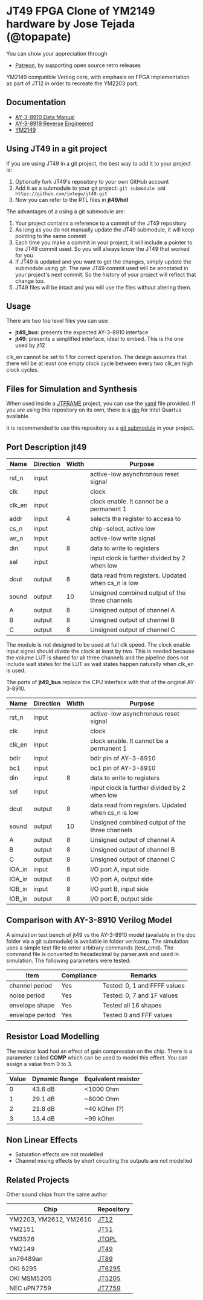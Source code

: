 # JT49 FPGA Clone of YM2149 hardware by Jose Tejada (@topapate)

You can show your appreciation through

* [Patreon](https://patreon.com/jotego), by supporting open source retro releases

YM2149 compatible Verilog core, with emphasis on FPGA implementation as part of JT12 in order to recreate the YM2203 part.

## Documentation

- [AY-3-8910 Data Manual](https://archive.org/details/AY-3-8910-8912_Feb-1979/page/n51/mode/2up)
- [AY-3-8919 Reverse Engineered](https://github.com/lvd2/ay-3-8910_reverse_engineered)
- [YM2149](https://archive.org/details/bitsavers_yamahaYM21_3070829)

## Using JT49 in a git project

If you are using JT49 in a git project, the best way to add it to your project is:

1. Optionally fork JT49's repository to your own GitHub account
2. Add it as a submodule to your git project: `git submodule add https://github.com/jotego/jt49.git`
3. Now you can refer to the RTL files in **jt49/hdl**

The advantages of a using a git submodule are:

1. Your project contains a reference to a commit of the JT49 repository
2. As long as you do not manually update the JT49 submodule, it will keep pointing to the same commit
3. Each time you make a commit in your project, it will include a pointer to the JT49 commit used. So you will always know the JT49 that worked for you
4. If JT49 is updated and you want to get the changes, simply update the submodule using git. The new JT49 commit used will be annotated in your project's next commit. So the history of your project will reflect that change too.
5. JT49 files will be intact and you will use the files without altering them.

## Usage

There are two top level files you can use:
 - **jt49_bus**: presents the expected AY-3-8910 interface
 - **jt49**: presents a simplified interface, ideal to embed. This is the one used by jt12

clk_en cannot be set to 1 for correct operation. The design assumes that there will be at least one empty clock cycle between every two clk_en high clock cycles.
 
## Files for Simulation and Synthesis

When used inside a [JTFRAME](https://github.com/jotego/jtframe) project, you can use the [yaml](hdl/jt49.yaml) file provided. If you are using this repository on its own, there is a [qip](syn/quartus/jt49.qip) for Intel Quartus available.

It is recommended to use this repository as a [git submodule](https://git-scm.com/book/en/v2/Git-Tools-Submodules) in your project.


## Port Description jt49

Name     | Direction | Width | Purpose
---------|-----------|-------|-------------------------------------
rst_n    | input     |       | active-low asynchronous reset signal
clk      | input     |       | clock
clk_en   | input     |       | clock enable. It cannot be a permanent 1
addr     | input     | 4     | selects the register to access to
cs_n     | input     |       | chip-select, active low
wr_n     | input     |       | active-low write signal
din      | input     | 8     | data to write to registers
sel      | input     |       | input clock is further divided by 2 when low
dout     | output    | 8     | data read from registers. Updated when cs_n is low
sound    | output    | 10    | Unsigned combined output of the three channels    
A        | output    | 8     | Unsigned output of channel A
B        | output    | 8     | Unsigned output of channel B
C        | output    | 8     | Unsigned output of channel C 

The module is not designed to be used at full clk speed. The clock enable input signal should divide the clock at least by two. This is needed because the volume LUT is shared for all three channels and the pipeline does not include wait states for the LUT as wait states happen naturally when clk_en is used.

The ports of **jt49_bus** replace the CPU interface with that of the original AY-3-8910.

Name     | Direction | Width | Purpose
---------|-----------|-------|-------------------------------------
rst_n    | input     |       | active-low asynchronous reset signal
clk      | input     |       | clock
clk_en   | input     |       | clock enable. It cannot be a permanent 1
bdir     | input     |       | bdir pin of AY-3-8910            
bc1      | input     |       | bc1  pin of AY-3-8910
din      | input     | 8     | data to write to registers
sel      | input     |       | input clock is further divided by 2 when low
dout     | output    | 8     | data read from registers. Updated when cs_n is low
sound    | output    | 10    | Unsigned combined output of the three channels    
A        | output    | 8     | Unsigned output of channel A
B        | output    | 8     | Unsigned output of channel B
C        | output    | 8     | Unsigned output of channel C
IOA_in   | input     | 8     | I/O port A, input side
IOA_in   | output    | 8     | I/O port A, output side
IOB_in   | input     | 8     | I/O port B, input side
IOB_in   | output    | 8     | I/O port B, output side

## Comparison with AY-3-8910 Verilog Model

A simulation test bench of jt49 vs the AY-3-8910 model (available in the doc folder via a git submodule) is available in folder ver/comp. The simulation uses a simple text file to enter arbitrary commands (test_cmd). The command file is converted to hexadecimal by parser.awk and used in simulation. The following parameters were tested:

Item                 |  Compliance      | Remarks
---------------------|------------------|-------------------------------
channel period       |  Yes             | Tested: 0, 1 and FFFF values
noise period         |  Yes             | Tested: 0, 7 and 1F values
envelope shape       |  Yes             | Tested all 16 shapes
envelope period      |  Yes             | Tested 0 and FFF values

## Resistor Load Modelling

The resistor load had an effect of gain compression on the chip. There is a parameter called **COMP** which can be used to model this effect. You can assign a value from 0 to 3.

Value | Dynamic Range | Equivalent resistor  
------|---------------|--------------------
 0    |  43.6 dB      | <1000 Ohm  
 1    |  29.1 dB      | ~8000 Ohm  
 2    |  21.8 dB      | ~40  kOhm (?)  
 3    |  13.4 dB      | ~99  kOhm  

## Non Linear Effects

- Saturation effects are not modelled
- Channel mixing effects by short circuiting the outputs are not modelled

## Related Projects

Other sound chips from the same author

Chip                   | Repository
-----------------------|------------
YM2203, YM2612, YM2610 | [JT12](https://github.com/jotego/jt12)
YM2151                 | [JT51](https://github.com/jotego/jt51)
YM3526                 | [JTOPL](https://github.com/jotego/jtopl)
YM2149                 | [JT49](https://github.com/jotego/jt49)
sn76489an              | [JT89](https://github.com/jotego/jt89)
OKI 6295               | [JT6295](https://github.com/jotego/jt6295)
OKI MSM5205            | [JT5205](https://github.com/jotego/jt5205)
NEC uPN7759            | [JT7759](https://github.com/jotego/jt7759)
